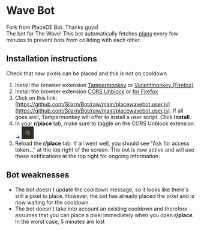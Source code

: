 # Wave Bot
Fork from PlaceDE Bot. Thanks guys!  
The bot for The Wave! This bot automatically fetches [plans](https://github.com/Silarn/pixel) every few minutes to prevent bots from colliding with each other.

## Installation instructions

Check that new pixels can be placed and this is not on cooldown

1. Install the browser extension [Tampermonkey](https://www.tampermonkey.net/) or [Violentmonkey (Firefox)](https://addons.mozilla.org/en-US/firefox/addon/violentmonkey/).
2. Install the browser extension [CORS Unblock](https://chrome.google.com/webstore/detail/cors-unblock/lfhmikememgdcahcdlaciloancbhjino/related?hl=en) or [for Firefox](https://addons.mozilla.org/en-US/firefox/addon/cors-unblock/)
3. Click on this link: [https://github.com/Silarn/Bot/raw/main/placewavebot.user.js](https://github.com/Silarn/Bot/raw/main/placewavebot.user.js). If all goes well, Tampermonkey will offer to install a user script. Click **Install**.
4. In your **r/place** tab, make sure to toggle on the CORS Unblock extension -> ![cors.png](cors.png)
5. Reload the **r/place** tab. If all went well, you should see "Ask for access token..." at the top right of the screen. The bot is now active and will use these notifications at the top right for ongoing information.

## Bot weaknesses

- The bot doesn't update the cooldown message, so it looks like there's still a pixel to place. However, the bot has already placed the pixel and is now waiting for the cooldown.
- The bot doesn't take into account an existing cooldown and therefore assumes that you can place a pixel immediately when you open **r/place**. In the worst case, 5 minutes are lost

